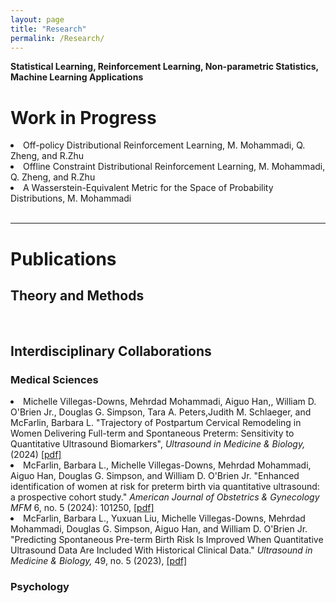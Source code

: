 ```yaml
---
layout: page
title: "Research"
permalink: /Research/
---
```

**Statistical Learning, Reinforcement Learning, Non-parametric Statistics, Machine Learning Applications**
<br/>

<html>
<body>

<h1>Work in Progress</h1>
<li> Off-policy Distributional Reinforcement Learning, M. Mohammadi, Q. Zheng, and R.Zhu</li>
<li> Offline Constraint Distributional Reinforcement Learning, M. Mohammadi, Q. Zheng, and R.Zhu</li>
<li> A Wasserstein-Equivalent Metric for the Space of Probability Distributions, M. Mohammadi</li>
<br/>
<hr />
<h1>Publications</h1>
<h2>Theory and Methods</h2>
<br/>

<h2>Interdisciplinary Collaborations</h2>
<h3>Medical Sciences</h3>

<li>Michelle Villegas-Downs, Mehrdad Mohammadi, Aiguo Han,, William D. O'Brien Jr., Douglas G. Simpson, Tara A. Peters,Judith M. Schlaeger, and McFarlin, Barbara L. "Trajectory of Postpartum Cervical Remodeling in Women Delivering Full-term and Spontaneous Preterm: Sensitivity to Quantitative Ultrasound Biomarkers", <i> Ultrasound in Medicine & Biology,</i>(2024) <a href="https://www.sciencedirect.com/science/article/pii/S0301562924002618" target="_blank"> [pdf]</a></li>

<li>McFarlin, Barbara L., Michelle Villegas-Downs, Mehrdad Mohammadi, Aiguo Han, Douglas G. Simpson, and William D. O'Brien Jr. "Enhanced identification of women at risk for preterm birth via quantitative ultrasound: a prospective cohort study." <i>American Journal of Obstetrics & Gynecology MFM</i> 6, no. 5 (2024): 101250, <a href="https://www.sciencedirect.com/science/article/abs/pii/S2589933323003920" target="_blank"> [pdf]</a>  </li>

<li>McFarlin, Barbara L., Yuxuan Liu, Michelle Villegas-Downs, Mehrdad Mohammadi, Douglas G. Simpson, Aiguo Han, and William D. O'Brien Jr. "Predicting Spontaneous Pre-term Birth Risk Is Improved When Quantitative Ultrasound Data Are Included With Historical Clinical Data." <i>Ultrasound in Medicine & Biology,</i> 49, no. 5 (2023), <a href="https://www.sciencedirect.com/science/article/abs/pii/S0301562922006834" target="_blank"> [pdf]</a>  </li>

<h3>Psychology</h3>

</body>
</html>
